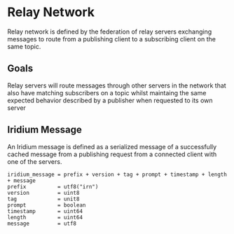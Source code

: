 # Relay Network

Relay network is defined by the federation of relay servers exchanging messages to route from a publishing client to a subscribing client on the same topic.

## Goals

Relay servers will route messages through other servers in the network that also have matching subscribers on a topic whilst maintaing the same expected behavior described by a publisher when requested to its own server

## Iridium Message

An Iridium message is defined as a serialized message of a successfully cached message from a publishing request from a connected client with one of the servers.

    iridium_message = prefix + version + tag + prompt + timestamp + length + message
    prefix          = utf8("irn")
    version         = uint8
    tag             = unit8
    prompt          = boolean
    timestamp       = uint64
    length          = uint64
    message         = utf8
